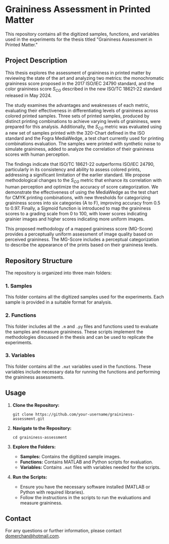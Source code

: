 # Graininess Assessment in Printed Matter

This repository contains all the digitized samples, functions, and variables used in the experiments for the thesis titled "Graininess Assessment in Printed Matter."

## Project Description

This thesis explores the assessment of graininess in printed matter by reviewing the state of the art and analyzing two metrics: the monochromatic graininess score proposed in the 2017 ISO/IEC 24790 standard, and the color graininess score $S_{CG}$ described in the new ISO/TC 18621-22 standard released in May 2024.

The study examines the advantages and weaknesses of each metric, evaluating their effectiveness in differentiating levels of graininess across colored printed samples. Three sets of printed samples, produced by distinct printing combinations to achieve varying levels of graininess, were prepared for this analysis. Additionally, the $S_{CG}$ metric was evaluated using a new set of samples printed with the 320-Chart defined in the ISO standard and the Fogra MediaWedge, a test chart currently used for printing combinations evaluation. The samples were printed with synthetic noise to simulate graininess, added to analyze the correlation of their graininess scores with human perception.

The findings indicate that ISO/TC 18621-22 outperforms ISO/IEC 24790, particularly in its consistency and ability to assess colored prints, addressing a significant limitation of the earlier standard. We propose methodological changes to the $S_{CG}$ metric that enhance its correlation with human perception and optimize the accuracy of score categorization. We demonstrate the effectiveness of using the MediaWedge as the test chart for CMYK printing combinations, with new thresholds for categorizing graininess scores into six categories (A to F), improving accuracy from 0.5 to 0.97. Finally, a Sigmoid function is introduced to map the graininess scores to a grading scale from 0 to 100, with lower scores indicating grainier images and higher scores indicating more uniform images.

This proposed methodology of a mapped graininess score (MG-Score) provides a perceptually uniform assessment of image quality based on perceived graininess. The MG-Score includes a perceptual categorization to describe the appearance of the prints based on their graininess levels.

## Repository Structure

The repository is organized into three main folders:

### 1. Samples
This folder contains all the digitized samples used for the experiments. Each sample is provided in a suitable format for analysis.

### 2. Functions
This folder includes all the `.m` and `.py` files and functions used to evaluate the samples and measure graininess. These scripts implement the methodologies discussed in the thesis and can be used to replicate the experiments.

### 3. Variables
This folder contains all the `.mat` variables used in the functions. These variables include necessary data for running the functions and performing the graininess assessments.

## Usage

1. **Clone the Repository:**
   ```
   git clone https://github.com/your-username/graininess-assessment.git
   ```

2. **Navigate to the Repository:**
   ```
   cd graininess-assessment
   ```

3. **Explore the Folders:**
   - **Samples:** Contains the digitized sample images.
   - **Functions:** Contains MATLAB and Python scripts for evaluation.
   - **Variables:** Contains `.mat` files with variables needed for the scripts.

4. **Run the Scripts:**
   - Ensure you have the necessary software installed (MATLAB or Python with required libraries).
   - Follow the instructions in the scripts to run the evaluations and measure graininess.

## Contact

For any questions or further information, please contact [domerchan@hotmail.com](mailto:domerchan@hotmail.com).
